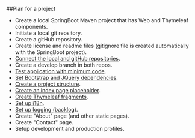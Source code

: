 ##Plan for a project
- Create a local SpringBoot Maven project that has Web and Thymeleaf components.
- Initiate a local git reository.
- Create a gitHub repository.
- Create license and readme files (gitignore file is created automatically with the SpringBoot project).
- [Connect the local and gitHub repositories](https://github.com/vgorbic1/Tutorials/blob/master/Git/create-gitHub-repo-from-local-project.md).
- Create a develop branch in both repos.
- [Test application with minimum code](https://github.com/vgorbic1/Tutorials/blob/master/Java/SpringBoot/hello-world.md).
- [Set Bootstrap and JQuery dependencies](https://github.com/vgorbic1/Tutorials/blob/master/Java/SpringBoot/setup-bootstrap-jQuery-webjars.md).
- [Create a project structure](https://github.com/vgorbic1/Tutorials/blob/master/Architecture/package-architecture.md).
- [Create an index page placeholder](https://github.com/vgorbic1/Tutorials/blob/master/Java/SpringBoot/index-page.md).
- [Create Thymeleaf fragments](https://github.com/vgorbic1/Tutorials/blob/master/Java/SpringBoot/thymeleaf-fragmenting.md).
- [Set up i18n](https://github.com/vgorbic1/Tutorials/blob/master/Java/SpringBoot/i18n.md).
- [Set up logging (backlog)](https://github.com/vgorbic1/Tutorials/blob/master/Java/SpringBoot/logback.md).
- Create "About" page (and other static pages).
- Create "Contact" page.
- Setup development and production profiles.
